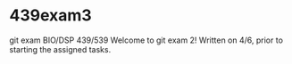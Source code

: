 # 439exam3
git exam BIO/DSP 439/539
Welcome to git exam 2!
Written on 4/6, prior to starting the assigned tasks.
